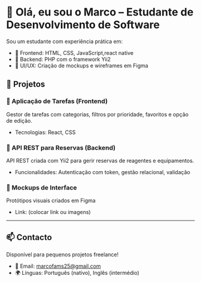 # 👋 Olá, eu sou o Marco – Estudante de Desenvolvimento de Software

Sou um estudante com experiência prática em:

- 🔧 Frontend: HTML, CSS, JavaScript,react native
- 🧠 Backend: PHP com o framework Yii2
- 🎨 UI/UX: Criação de mockups e wireframes em Figma

## 🧪 Projetos

### 📱 Aplicação de Tarefas (Frontend)
Gestor de tarefas com categorias, filtros por prioridade, favoritos e opção de edição.
- Tecnologias: React, CSS

### 🔌 API REST para Reservas (Backend)
API REST criada com Yii2 para gerir reservas de reagentes e equipamentos.
- Funcionalidades: Autenticação com token, gestão relacional, validação

### 🎨 Mockups de Interface
Protótipos visuais criados em Figma
- Link: (colocar link ou imagens)

---

## 📫 Contacto

Disponível para pequenos projetos freelance!

- 📧 Email: marcofams25@gmail.com
- 🌍 Línguas: Português (nativo), Inglês (intermédio)
